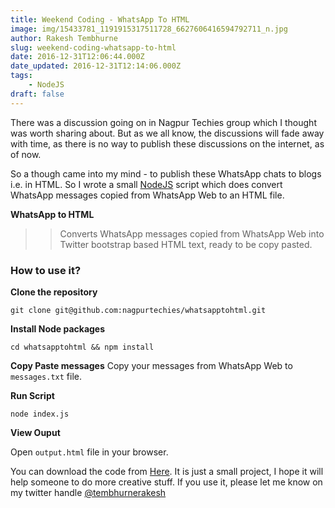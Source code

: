 ```yaml
---
title: Weekend Coding - WhatsApp To HTML
image: img/15433781_1191915317511728_6627606416594792711_n.jpg
author: Rakesh Tembhurne
slug: weekend-coding-whatsapp-to-html
date: 2016-12-31T12:06:44.000Z
date_updated: 2016-12-31T12:14:06.000Z
tags:
    - NodeJS
draft: false
---
```


There was a discussion going on in Nagpur Techies group which I thought was worth sharing about. But as we all know, the discussions will fade away with time, as there is no way to publish these discussions on the internet, as of now.

So a though came into my mind - to publish these WhatsApp chats to blogs i.e. in HTML. So I wrote a small [NodeJS](https://nodejs.org/en/) script which does convert WhatsApp messages copied from WhatsApp Web to an HTML file.

**WhatsApp to HTML**
>> Converts WhatsApp messages copied from WhatsApp Web into Twitter bootstrap based HTML text, ready to be copy pasted.

### How to use it?
**Clone the repository**

`git clone git@github.com:nagpurtechies/whatsapptohtml.git`

**Install Node packages**

`cd whatsapptohtml && npm install`

**Copy Paste messages**
Copy your messages from WhatsApp Web to `messages.txt` file.

**Run Script**

`node index.js`

**View Ouput**

Open `output.html` file in your browser.

You can download the code from [Here](https://github.com/nagpurtechies/whatsapptohtml). It is just a small project, I hope it will help someone to do more creative stuff. If you use it, please let me know on my twitter handle [@tembhurnerakesh](https://twitter.com/tembhurnerakesh)
